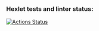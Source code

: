 ### Hexlet tests and linter status:
[![Actions Status](https://github.com/Rolex55/frontend-project-11/actions/workflows/hexlet-check.yml/badge.svg)](https://github.com/Rolex55/frontend-project-11/actions)